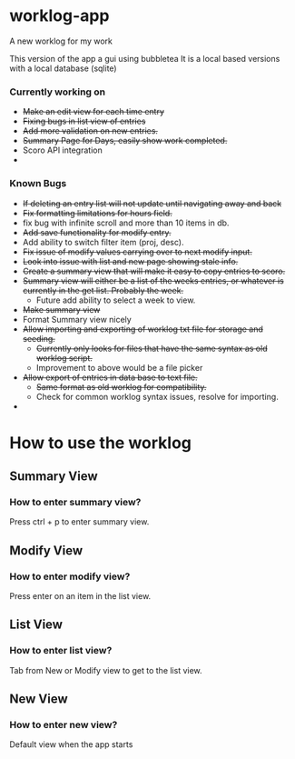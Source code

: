 # worklog-app
A new worklog for my work

This version of the app a gui using bubbletea 
It is a local based versions with a local database (sqlite)


### Currently working on
- ~~Make an edit view for each time entry~~
- ~~Fixing bugs in list view of entries~~
- ~~Add more validation on new entries.~~
- ~~Summary Page for Days, easily show work completed.~~
- Scoro API integration
- 

### Known Bugs
- ~~If deleting an entry list will not update until navigating away and back~~
- ~~Fix formatting limitations for hours field.~~
- fix bug with infinite scroll and more than 10 items in db.
- ~~Add save functionality for modify entry.~~ 
- Add ability to switch filter item (proj, desc).
- ~~Fix issue of modify values carrying over to next modify input.~~
- ~~Look into issue with list and new page showing stale info.~~
- ~~Create a summary view that will make it easy to copy entries to scoro.~~
- ~~Summary view will either be a list of the weeks entries, or whatever is currently in the get list. Probably the week.~~
    - Future add ability to select a week to view.
- ~~Make summary view~~
- Format Summary view nicely
- ~~Allow importing and exporting of worklog txt file for storage and seeding.~~
    - ~~Currently only looks for files that have the same syntax as old worklog script.~~
    - Improvement to above would be a file picker
- ~~Allow export of entries in data base to text file.~~
    - ~~Same format as old worklog for compatibility.~~
    - Check for common worklog syntax issues, resolve for importing.
- 

# How to use the worklog

## Summary View
### How to enter summary view?
Press ctrl + p to enter summary view. 

## Modify View
### How to enter modify view?
Press enter on an item in the list view. 

## List View
### How to enter list view?
Tab from New or Modify view to get to the list view.

## New View 
### How to enter new view?
Default view when the app starts